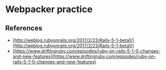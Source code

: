 # Webpacker practice

## References

- [http://weblog.rubyonrails.org/2017/2/23/Rails-5-1-beta1/](http://weblog.rubyonrails.org/2017/2/23/Rails-5-1-beta1/)
- [https://www.driftingruby.com/episodes/ruby-on-rails-5-1-0-changes-and-new-features](https://www.driftingruby.com/episodes/ruby-on-rails-5-1-0-changes-and-new-features)
